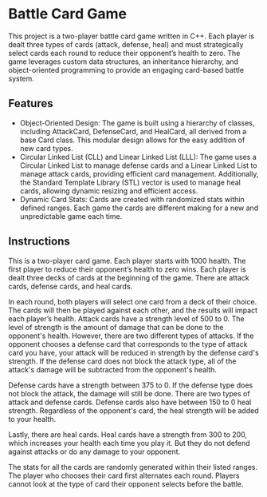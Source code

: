 # Battle Card Game

This project is a two-player battle card game written in C++. Each player is dealt three types of cards (attack, defense, heal) and must strategically select cards each round to reduce their opponent’s health to zero. The game leverages custom data structures, an inheritance hierarchy, and object-oriented programming to provide an engaging card-based battle system.

## Features

- Object-Oriented Design: The game is built using a hierarchy of classes, including AttackCard, DefenseCard, and HealCard, all derived from a base Card class. This modular design allows for the easy addition of new card types.
- Circular Linked List (CLL) and Linear Linked List (LLL): The game uses a Circular Linked List to manage defense cards and a Linear Linked List to manage attack cards, providing efficient card management. Additionally, the Standard Template Library (STL) vector is used to manage heal cards, allowing dynamic resizing and efficient access.
- Dynamic Card Stats: Cards are created with randomized stats within defined ranges. Each game the cards are different making for a new and unpredictable game each time.

## Instructions

This is a two-player card game. Each player starts with 1000 health. The first player to reduce their opponent’s health to zero wins. Each player is dealt three decks of cards at the beginning of the game. There are attack cards, defense cards, and heal cards.

In each round, both players will select one card from a deck of their choice. The cards will then be played against each other, and the results will impact each player’s health. Attack cards have a strength level of 500 to 0. The level of strength is the amount of damage that can be done to the opponent's health. However, there are two different types of attacks. If the opponent chooses a defense card that corresponds to the type of attack card you have, your attack will be reduced in strength by the defense card's strength. If the defense card does not block the attack type, all of the attack's damage will be subtracted from the opponent's health.

Defense cards have a strength between 375 to 0. If the defense type does not block the attack, the damage will still be done. There are two types of attack and defense cards. Defense cards also have between 150 to 0 heal strength. Regardless of the opponent's card, the heal strength will be added to your health.

Lastly, there are heal cards. Heal cards have a strength from 300 to 200, which increases your health each time you play it. But they do not defend against attacks or do any damage to your opponent.

The stats for all the cards are randomly generated within their listed ranges. The player who chooses their card first alternates each round. Players cannot look at the type of card their opponent selects before the battle.
